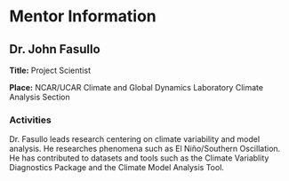 # Mentor Information

## Dr. John Fasullo

**Title:** Project Scientist

**Place:** NCAR/UCAR Climate and Global Dynamics Laboratory Climate Analysis Section

### Activities

Dr. Fasullo leads research centering on climate variability and model analysis. He researches phenomena such as El Niño/Southern Oscillation. He has contributed to datasets and tools such as the Climate Variablity Diagnostics Package and the Climate Model Analysis Tool.

